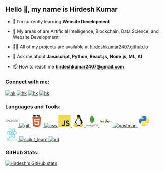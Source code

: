 <h2> Hello 👋, my name is Hirdesh Kumar</h2>

- 🌱 I’m currently learning **Website Development**

- 📙 My areas of are Artificial Intelligence, Blockchain, Data Science, and Website Development

- 👨‍💻 All of my projects are available at [hirdeshkumar2407.github.io](https://github.com/hirdeshkumar2407)

- 💬 Ask me about **Javascript, Python, React.js, Node.js, ML, AI**

- 📫 How to reach me **hirdeshkumar2407@gmail.com**


<h3 >Connect with me:</h3>
<p >


<a href="https://www.linkedin.com/in/hirdeshkumar2407/" target="blank"><img align="center" src="https://cdn.jsdelivr.net/npm/simple-icons@3.0.1/icons/linkedin.svg" alt="hk" height="30" width="40" /></a>
<a href="https://www.facebook.com/hirdeshkumar2407" target="blank"><img align="center" src="https://cdn.jsdelivr.net/npm/simple-icons@3.0.1/icons/facebook.svg" alt="hk" height="30" width="40" /></a>
<a href="https://www.instagram.com/hirdeshkumar2407/" target="blank"><img align="center" src="https://cdn.jsdelivr.net/npm/simple-icons@3.0.1/icons/instagram.svg" alt="hk" height="30" width="40" /></a>
<a href="https://discord.gg/#3970" target="blank"><img align="center" src="https://cdn.jsdelivr.net/npm/simple-icons@3.0.1/icons/discord.svg" alt="hk" height="30" width="40" /></a>


</p>

<h3 >Languages and Tools:</h3>

<p > <a href="https://expressjs.com" target="_blank"> <img src="https://raw.githubusercontent.com/devicons/devicon/master/icons/express/express-original-wordmark.svg" alt="express" width="40" height="40"/> </a><a href="https://git-scm.com/" target="_blank"> <img src="https://www.vectorlogo.zone/logos/git-scm/git-scm-icon.svg" alt="git" width="40" height="40"/> </a> <a href="https://www.w3schools.com/html/" target="_blank"> <img src="https://raw.githubusercontent.com/devicons/devicon/master/icons/html5/html5-original-wordmark.svg" alt="html5" width="40" height="40"/> </a> 
   <a href="https://www.w3schools.com/css/default.asp" target="_blank"> <img src="https://www.vectorlogo.zone/logos/netlifyapp_watercss/netlifyapp_watercss-official.svg" alt="css" width="40" height="40"/> </a>
  <a href="https://developer.mozilla.org/en-US/docs/Web/JavaScript" target="_blank"> <img src="https://raw.githubusercontent.com/devicons/devicon/master/icons/javascript/javascript-original.svg" alt="javascript" width="40" height="40"/> </a> <a href="https://kubernetes.io" target="_blank"> <img src="https://raw.githubusercontent.com/devicons/devicon/master/icons/linux/linux-original.svg" alt="linux" width="40" height="40"/> </a> <a href="https://www.mongodb.com/" target="_blank"> <img src="https://raw.githubusercontent.com/devicons/devicon/master/icons/mongodb/mongodb-original-wordmark.svg" alt="mongodb" width="40" height="40"/> </a> <a href="https://nodejs.org" target="_blank"> <img src="https://raw.githubusercontent.com/devicons/devicon/master/icons/nodejs/nodejs-original-wordmark.svg" alt="nodejs" width="40" height="40"/> </a> <a href="https://postman.com" target="_blank"> <img src="https://www.vectorlogo.zone/logos/getpostman/getpostman-icon.svg" alt="postman" width="40" height="40"/> </a> <a href="https://www.python.org" target="_blank"> <img src="https://raw.githubusercontent.com/devicons/devicon/master/icons/python/python-original.svg" alt="python" width="40" height="40"/> </a> <a href="https://reactjs.org/" target="_blank"> <img src="https://raw.githubusercontent.com/devicons/devicon/master/icons/react/react-original-wordmark.svg" alt="react" width="40" height="40"/> </a> <a href="https://scikit-learn.org/" target="_blank"> <img src="https://upload.wikimedia.org/wikipedia/commons/0/05/Scikit_learn_logo_small.svg" alt="scikit_learn" width="40" height="40"/> </a>  <a href="https://www.adobe.com/products/xd.html" target="_blank"> <img src="https://cdn.worldvectorlogo.com/logos/adobe-xd.svg" alt="xd" width="40" height="40"/> </a> </p>
  
  <h3>GitHub Stats:</h3>
  
  
  [![Hirdesh's GitHub stats](https://github-readme-stats.vercel.app/api?username=hirdeshkumar2407)](https://github.com/hirdeshkumar2407/github-readme-stats)
